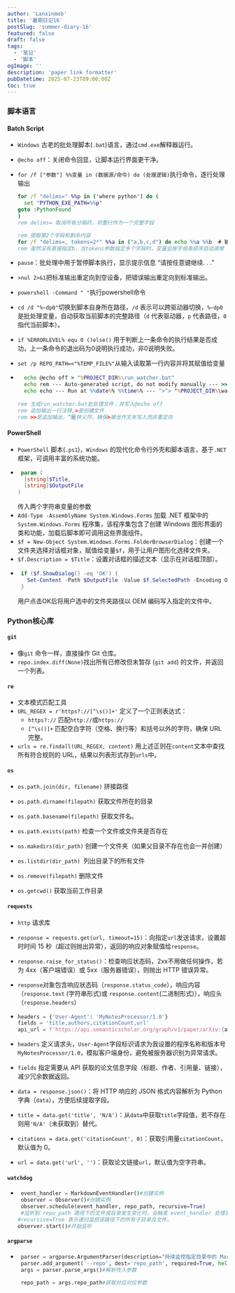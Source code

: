 ```yaml
---
author: 'Lanxinmob'
title: '暑期日记16'
postSlug: 'summer-diary-16'
featured: false
draft: false
tags:
  - '笔记'
  - '脚本'
ogImage: ''
description: 'paper link formatter'
pubDatetime: 2025-07-23T09:00:00Z
toc: true
---
```

### 脚本语言
#### Batch Script

- `Windows` 古老的批处理脚本(`.bat`)语言，通过`cmd.exe`解释器运行。

- `@echo off`：关闭命令回显，让脚本运行界面更干净。

- `for /f ["参数"] %%变量 in (数据源/命令) do (处理逻辑)`执行命令，逐行处理输出

  ```bat
  for /f "delims=" %%p in ('where python') do (
    set "PYTHON_EXE_PATH=%%p"
  goto :PythonFound
  )
  rem delims= 取消所有分隔符，将整行作为一个完整字段
  ```
    ```bat
    rem 提取第2个字段和剩余内容
    for /f "delims=, tokens=2*" %%a in ("a,b,c,d") do echo %%a %%b  # 输出：b c,d
    rem 虽然没有直接指定b，当tokens参数指定多个字段时，变量会按字母表顺序自动递增
    ```

- `pause`：批处理中用于暂停脚本执行，显示提示信息 “请按任意键继续. . .”

- `>nul 2>&1`把标准输出重定向到空设备，把错误输出重定向到标准输出。

- `powershell -Command " "`执行powershell命令

- `cd /d "%~dp0"`切换到脚本自身所在路径，`/d` 表示可以跨驱动器切换，`%~dp0` 是批处理变量，自动获取当前脚本的完整路径（`d` 代表驱动器，`p` 代表路径，`0` 指代当前脚本）。

- `if %ERRORLEVEL% equ 0 ()else()` 用于判断上一条命令的执行结果是否成功，上一条命令的退出码为0说明执行成功，非0说明失败。

- `set /p REPO_PATH=<"%TEMP_FILE%"`从输入读取第一行内容并将其赋值给变量

- ```bat
    echo @echo off > "%PROJECT_DIR%\run_watcher.bat"
    echo rem --- Auto-generated script, do not modify manually --- >>         "%PROJECT_DIR%\run_watcher.bat"
    echo echo --- Run at %%date%% %%time%% --- ^>^> "%PROJECT_DIR%\watcher_log.txt" >> "%PROJECT_DIR%\run_watcher.bat"
    
  rem 生成run_watcher.bat批处理文件：并写入@echo off
  rem 追加输出一行注释,>是创建文件
  rem >>是追加输出，^是转义符，确保>被当作文本写入而非重定向
  ```

#### PowerShell

- `PowerShell` 脚本(`.ps1`)，`Windows` 的现代化命令行外壳和脚本语言，基于`.NET`框架，可调用丰富的系统功能。
- ```powershell
   param (
    [string]$Title,
    [string]$OutputFile
  )
  ```
  传入两个字符串变量的参数
- `Add-Type -AssemblyName System.Windows.Forms` 加载 .NET 框架中的 `System.Windows.Forms` 程序集，该程序集包含了创建 Windows 图形界面的类和功能，加载后脚本即可调用这些界面组件。
- `$f = New-Object System.Windows.Forms.FolderBrowserDialog`：创建一个文件夹选择对话框对象，赋值给变量`$f`，用于让用户图形化选择文件夹。
- `$f.Description = $Title`：设置对话框的描述文本（显示在对话框顶部）。
- ```powershell
   if ($f.ShowDialog() -eq 'OK') {
     Set-Content -Path $OutputFile -Value $f.SelectedPath -Encoding OEM
   }
   ```
   用户点击OK后将用户选中的文件夹路径以 OEM 编码写入指定的文件中。

### Python核心库

#### `git`

- 像`git` 命令一样，直接操作 Git 仓库。
- `repo.index.diff(None)`找出所有已修改但未暂存 (`git add`) 的文件，并返回一个列表。

#### `re`

- 文本模式匹配工具
- `URL_REGEX = r'https?://[^\s()]+'` 定义了一个正则表达式：
  - `https?://` 匹配`http://`或`https://`
  - `[^\s()]+` 匹配空白字符（空格、换行等）和括号以外的字符，确保 URL 完整。
- `urls = re.findall(URL_REGEX, content)` 用上述正则在`content`文本中查找所有符合规则的 URL，结果以列表形式存到`urls`中。

#### `os`

- `os.path.join(dir, filename)` 拼接路径
- `os.path.dirname(filepath)` 获取文件所在的目录
- `os.path.basename(filepath)` 获取文件名。
- `os.path.exists(path)` 检查一个文件或文件夹是否存在
- `os.makedirs(dir_path)` 创建一个文件夹（如果父目录不存在也会一并创建）

- `os.listdir(dir_path) `列出目录下的所有文件

- `os.remove(filepath)` 删除文件 
- `os.getcwd()` 获取当前工作目录

#### `requests`

- `http` 请求库

- `response = requests.get(url, timeout=15)`：向指定`url`发送请求，设置超时时间 15 秒（超过则抛出异常），返回的响应对象赋值给`response`。

- `response.raise_for_status()`：检查响应状态码，2xx不用做任何操作，若为 4xx（客户端错误）或 5xx（服务器错误），则抛出 HTTP 错误异常。

- `response`对象包含响应状态码（`response.status_code`），响应内容（`response.text` (字符串形式)或 `response.content`(二进制形式)），响应头（`response.headers`）

- ```python
  headers = {'User-Agent': 'MyNotesProcessor/1.0'} 
  fields = 'title,authors,citationCount,url' 
  api_url = f'https://api.semanticscholar.org/graph/v1/paper/arXiv:{arxiv_id}?fields={fields}'
  ```
  
- `headers` 定义请求头，`User-Agent`字段标识请求为我设置的程序名称和版本号`MyNotesProcessor/1.0`，模拟客户端身份，避免被服务器识别为异常请求。

- `fields` 指定需要从 API 获取的论文信息字段（标题、作者、引用量、链接），减少冗余数据返回。

- `data = response.json()`：将 HTTP 响应的 JSON 格式内容解析为 Python 字典（`data`），方便后续提取字段。

- `title = data.get('title', 'N/A')`：从`data`中获取`title`字段值，若不存在则用`'N/A'`（未获取到）替代。

- `citations = data.get('citationCount', 0)`：获取引用量`citationCount`，默认值为 0。

- `url = data.get('url', '')`：获取论文链接`url`，默认值为空字符串。

#### `watchdog`

- ```python
   event_handler = MarkdownEventHandler()#创建实例
   observer = Observer()#创建实例
   observer.schedule(event_handler, repo_path, recursive=True)
   #监听到 repo_path 路径下的文件或目录发生变化时，会触发 event_handler 处理事件
  #recursive=True 表示递归监控该路径下的所有子目录及文件。
  observer.start()#开始监听
  ```

#### `argparse`
- ```python
   parser = argparse.ArgumentParser(description="持续监控指定目录中的 Markdown 文件变化，并自动处理。")#创建实例
   parser.add_argument('--repo', dest='repo_path', required=True, help="需要监控的 Git 仓库（Markdown 笔记）的路径。")#定义需要传入的参数
   args = parser.parse_args()#解析传入参数
    
   repo_path = args.repo_path#获取对应对应参数
  ```


